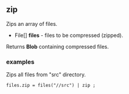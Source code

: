 ## zip

Zips an array of files.

 * File[] __files__ - files to be compressed (zipped).

Returns __Blob__ containing compressed files.

### examples

Zips all files from "src" directory.
```
files.zip = files("//src") | zip ;
```
